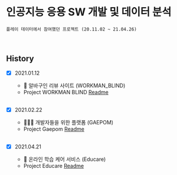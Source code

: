 # 인공지능 응용 SW 개발 및 데이터 분석 

    플레이 데이터에서 참여했던 프로젝트 (20.11.02 ~ 21.04.26) 

<br>

## History

- [x] 2021.01.12
    - 🤑 알바구인 리뷰 사이트 (WORKMAN_BLIND)
    - Project WORKMAN BLIND  [Readme](https://github.com/WORKMAN-BLIND/WORKMAN_BLIND)
    
    <br>
    
- [x] 2021.02.22
    - 👨🏻‍💻 개발자들을 위한 플랫폼 (GAEPOM)
    - Project Gaepom  [Readme](https://github.com/adevep/GAEPOM)
    
    <br>

- [x] 2021.04.21
    - 💯 온라인 학습 케어 서비스 (Educare)
    - Project Educare  [Readme](https://github.com/2021PlaydataFinalProject/EduCare)
    
    <br>